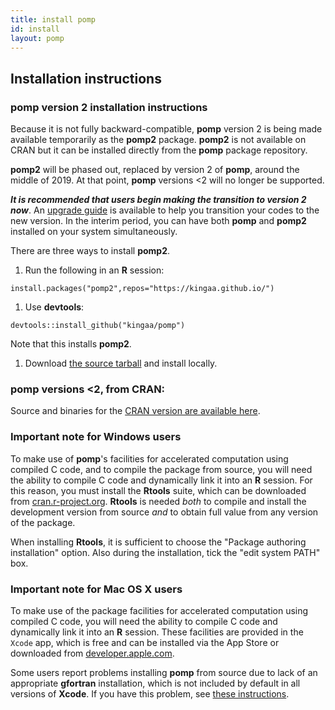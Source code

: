 ```yaml
---
title: install pomp
id: install
layout: pomp
---
```


## Installation instructions

### **pomp** version 2 installation instructions

Because it is not fully backward-compatible, **pomp** version 2 is being made available temporarily as the **pomp2** package.
**pomp2** is not available on CRAN but it can be installed directly from the **pomp** package repository.

**pomp2** will be phased out, replaced by version 2 of **pomp**, around the middle of 2019.
At that point, **pomp** versions <2 will no longer be supported.

***It is recommended that users begin making the transition to version 2 now***.
An [upgrade guide](https://kingaa.github.io/pomp/vignettes/upgrade_guide.html) is available to help you transition your codes to the new version.
In the interim period, you can have both **pomp** and **pomp2** installed on your system simultaneously.

There are three ways to install **pomp2**.

1. Run the following in an **R** session:  
```
install.packages("pomp2",repos="https://kingaa.github.io/")
```  
1. Use **devtools**:  
```
devtools::install_github("kingaa/pomp")
```  
Note that this installs **pomp2**.
1. Download [the source tarball](https://github.com/kingaa/pomp/releases/) and install locally.

### **pomp** versions <2, from CRAN:

Source and binaries for the [CRAN version are available here](http://cran.r-project.org/package=pomp).


### Important note for Windows users

To make use of **pomp**'s facilities for accelerated computation using compiled C code, and to compile the package from source, you will need the ability to compile C code and dynamically link it into an **R** session.
For this reason, you must install the **Rtools** suite, which can be downloaded from [cran.r-project.org](http://cran.r-project.org/bin/windows/Rtools).
**Rtools** is needed *both* to compile and install the development version from source *and* to obtain full value from any version of the package.

When installing **Rtools**, it is sufficient to choose the "Package authoring installation" option.
Also during the installation, tick the "edit system PATH" box.

### Important note for Mac OS X users

To make use of the package facilities for accelerated computation using compiled C code, you will need the ability to compile C code and dynamically link it into an **R** session.
These facilities are provided in the <code>Xcode</code> app, which is free and can be installed via the App Store or downloaded from [developer.apple.com](https://developer.apple.com/xcode/downloads/).

Some users report problems installing **pomp** from source due to lack of an appropriate **gfortran** installation, which is not included by default in all versions of **Xcode**.
If you have this problem, see [these instructions](http://kingaa.github.io/mac-fortran.html).
